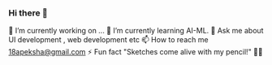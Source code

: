 ### Hi there 👋
 🔭 I’m currently working on ... 
 🌱 I’m currently learning AI-ML.
 💬 Ask me about UI development , web development etc
 📫 How to reach me 18apeksha@gmail.com
 ⚡ Fun fact "Sketches come alive with my pencil!" 🎨✨


